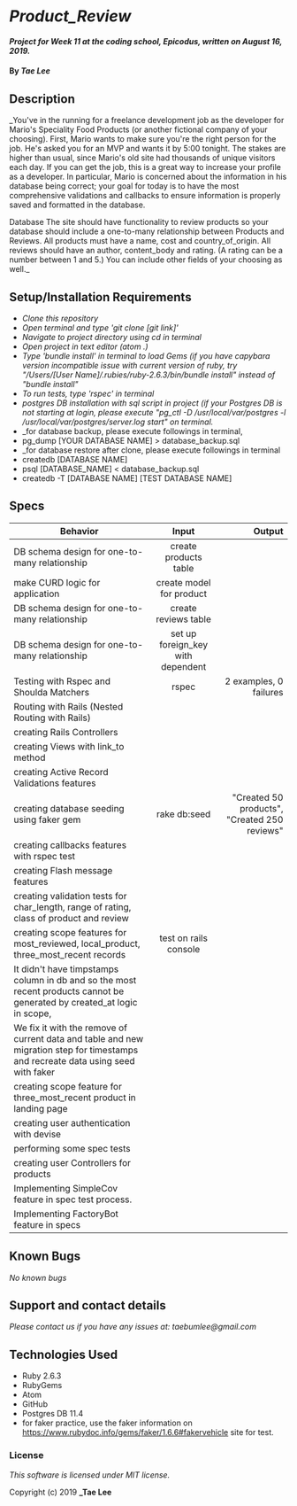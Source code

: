 
# _Product_Review_

#### _Project for Week 11 at the coding school, Epicodus, written on August 16, 2019._

#### By _**Tae Lee**_

## Description

_You've in the running for a freelance development job as the developer for Mario's Speciality Food Products (or another fictional company of your choosing). First, Mario wants to make sure you're the right person for the job. He's asked you for an MVP and wants it by 5:00 tonight. The stakes are higher than usual, since Mario's old site had thousands of unique visitors each day. If you can get the job, this is a great way to increase your profile as a developer. In particular, Mario is concerned about the information in his database being correct; your goal for today is to have the most comprehensive validations and callbacks to ensure information is properly saved and formatted in the database.

Database
The site should have functionality to review products so your database should include a one-to-many relationship between Products and Reviews. All products must have a name, cost and country_of_origin. All reviews should have an author, content_body and rating. (A rating can be a number between 1 and 5.) You can include other fields of your choosing as well._

## Setup/Installation Requirements

* _Clone this repository_
* _Open terminal and type 'git clone [git link]'_
* _Navigate to project directory using cd in terminal_
* _Open project in text editor (atom .)_
* _Type 'bundle install' in terminal to load Gems (if you have capybara version incompatible issue with current version of ruby, try "/Users/[User Name]/.rubies/ruby-2.6.3/bin/bundle install" instead of "bundle install"_
* _To run tests, type 'rspec' in terminal_
* _postgres DB installation with sql script in project (if your Postgres DB is not starting at login, please execute "pg_ctl -D /usr/local/var/postgres -l /usr/local/var/postgres/server.log start" on terminal._
* _for database backup, please execute followings in terminal,
* pg_dump [YOUR DATABASE NAME] > database_backup.sql
* _for database restore after clone, please execute followings in terminal
* createdb [DATABASE NAME]
* psql [DATABASE_NAME] < database_backup.sql
* createdb -T [DATABASE NAME] [TEST DATABASE NAME]

## Specs
| Behavior                                       | Input                                 | Output                                       |
| ---------------------------------------------- |:-------------------------------------:| --------------------------------------------:|
| DB schema design for one-to-many relationship  | create products table                 |                                              |
| make CURD logic for application                | create model for product              |                                              |
| DB schema design for one-to-many relationship  | create reviews table                  |                                              |
| DB schema design for one-to-many relationship  | set up foreign_key with dependent     |                                              |
| Testing with Rspec and Shoulda Matchers        | rspec                                 | 2 examples, 0 failures                       |
| Routing with Rails (Nested Routing with Rails) |                                       |                                              |
| creating Rails Controllers                     |                                       |                                              |
| creating Views with link_to method             |                                       |                                              |
| creating Active Record Validations features    |                                       |                                              |
| creating database seeding using faker gem      | rake db:seed                          | "Created 50 products", "Created 250 reviews" |
| creating callbacks features with rspec test    |                                       |                                              |
| creating Flash message features                |                                       |                                              |
| creating validation tests for char_length, range of rating, class of product and review|                                              |
| creating scope features for most_reviewed, local_product, three_most_recent records    | test on rails console                        |
| It didn't have timpstamps column in db and so the most recent products cannot be generated by created_at logic in scope,              |
| We fix it with the remove of current data and table and new migration step for timestamps and recreate data using seed with faker     |
| creating scope feature for three_most_recent product in landing page |
| creating user authentication with devise |
| performing some spec tests |
| creating user Controllers for products |
| Implementing SimpleCov feature in spec test process.|
| Implementing FactoryBot feature in specs |

## Known Bugs

_No known bugs_

## Support and contact details

_Please contact us if you have any issues at: taebumlee@gmail.com_

## Technologies Used

* Ruby 2.6.3
* RubyGems
* Atom
* GitHub
* Postgres DB 11.4
* for faker practice, use the faker information on https://www.rubydoc.info/gems/faker/1.6.6#fakervehicle site for test.

### License
_This software is licensed under MIT license._

Copyright (c) 2019 **_Tae Lee**
